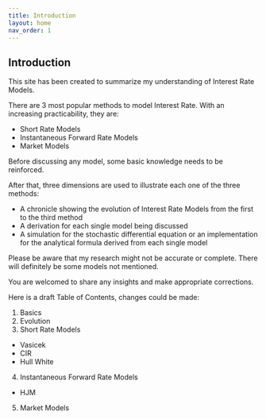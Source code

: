 ```yaml
---
title: Introduction
layout: home
nav_order: 1
---
```


## Introduction 


This site has been created to summarize my understanding of Interest Rate Models. 

There are 3 most popular methods to model Interest Rate. With an increasing practicability, they are: 
- Short Rate Models 
- Instantaneous Forward Rate Models 
- Market Models

Before discussing any model, some basic knowledge needs to be reinforced. 

After that, three dimensions are used to illustrate each one of the three methods: 
- A chronicle showing the evolution of Interest Rate Models from the first to the third method
- A derivation for each single model being discussed
- A simulation for the stochastic differential equation or an implementation for the analytical formula derived from each single model

Please be aware that my research might not be accurate or complete. There will definitely be some models not mentioned. 

You are welcomed to share any insights and make appropriate corrections. 

Here is a draft Table of Contents, changes could be made: 
1. Basics
2. Evolution
3. Short Rate Models
  - Vasicek
  - CIR
  - Hull White
4. Instantaneous Forward Rate Models
  - HJM
5. Market Models



